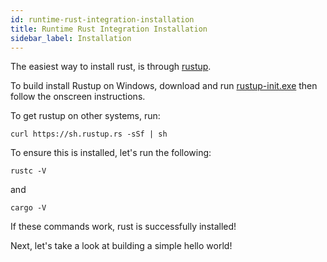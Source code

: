 ```yaml
---
id: runtime-rust-integration-installation
title: Runtime Rust Integration Installation
sidebar_label: Installation
---
```


The easiest way to install rust, is through [rustup](https://rustup.rs/).

To build install Rustup on Windows, download and run [rustup-init.exe](https://win.rustup.rs/) then follow the onscreen instructions.

To get rustup on other systems, run:

`curl https://sh.rustup.rs -sSf | sh`

To ensure this is installed, let's run the following:

`rustc -V`

and

`cargo -V`

If these commands work, rust is successfully installed!

Next, let's take a look at building a simple hello world!
